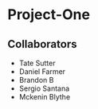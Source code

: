# Project-One

## Collaborators
- Tate Sutter
- Daniel Farmer
- Brandon B
- Sergio Santana
- Mckenin Blythe


